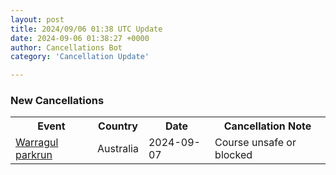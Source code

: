 ```yaml
---
layout: post
title: 2024/09/06 01:38 UTC Update
date: 2024-09-06 01:38:27 +0000
author: Cancellations Bot
category: 'Cancellation Update'

---
```


<h3>New Cancellations</h3>
<div class='hscrollable'>
<table style='width: 100%'>
    <tr>
        <th>Event</th>
        <th>Country</th>
        <th>Date</th>
        <th>Cancellation Note</th>
    </tr>
    <tr>
        <td><a href="https://www.parkrun.com.au/warragul">Warragul parkrun</a></td>
        <td>Australia</td>
        <td>2024-09-07</td>
        <td>Course unsafe or blocked</td>
    </tr>
</table>
</div>
